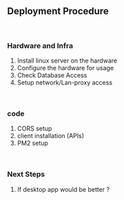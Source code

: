 ## Deployment Procedure

<br />

### Hardware and Infra

1. Install linux server on the hardware
2. Configure the hardware for usage
3. Check Database Access
4. Setup network/Lan-proxy access

<br />

### code

1. CORS setup
2. client installation (APIs)
3. PM2 setup

<br />

### Next Steps

1. If desktop app would be better ?



